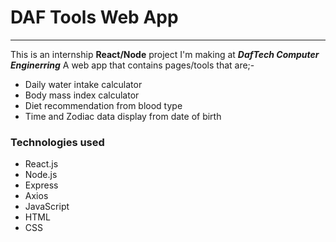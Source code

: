 # DAF Tools Web App
***
This is an internship **React/Node** project I'm making at _**DafTech Computer Enginerring**_
A web app that contains pages/tools that are;- 
* Daily water intake calculator
* Body mass index calculator
* Diet recommendation from blood type
* Time and Zodiac data display from date of birth

### Technologies used
* React.js
* Node.js
* Express
* Axios
* JavaScript
* HTML
* CSS
